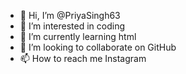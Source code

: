 - 👋 Hi, I’m @PriyaSingh63
- 👀 I’m interested in coding
- 🌱 I’m currently learning html
- 💞️ I’m looking to collaborate on GitHub 
- 📫 How to reach me Instagram 

<!---
PriyaSingh63/PriyaSingh63 is a ✨ special ✨ repository because its `README.md` (this file) appears on your GitHub profile.
You can click the Preview link to take a look at your changes.
--->
